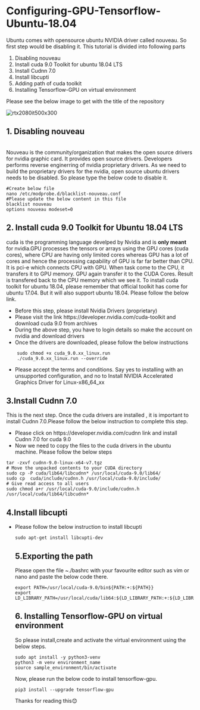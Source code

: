 # Configuring-GPU-Tensorflow-Ubuntu-18.04

Ubuntu comes with opensource ubuntu NVIDIA driver called nouveau. So first step would be disabling it. This tutorial is divided into following parts
<ol>
  <li>Disabling nouveau</li>
  <li> Install cuda 9.0 Toolkit for ubuntu 18.04 LTS</li>
  <li> Install Cudnn 7.0 </li>
  <li> Install libcupti</li>
  <li>Adding path of cuda toolkit</li>
  <li> Installing Tensorflow-GPU on virtual environment</li>
 </ol>    
 
 Please see the below image to get with the title of the repository  
 
 ![rtx2080it500x300](https://user-images.githubusercontent.com/47202519/52690389-8334af00-2f83-11e9-885d-8e0ae1717ef2.jpg)
 
 
## 1. Disabling nouveau    
<br>
Nouveau is the community/organization that makes the open source drivers for nvidia graphic card. It provides open source drivers. Developers performs reverse enginerring of nvidia proprietary drivers. As we need to build the proprietary drivers for the nvidia, open source ubuntu drivers needs to be disabled. So please type the below code to disable it.  
  

```
#Create below file
nano /etc/modprobe.d/blacklist-nouveau.conf
#Please update the below content in this file
blacklist nouveau
options nouveau modeset=0

```
## 2. Install cuda 9.0 Toolkit for Ubuntu 18.04 LTS 
cuda is the programming language develped by Nvidia and is <strong>only meant</strong> for nvidia.GPU processes the tensors or arrays using the GPU cores (cuda cores), where CPU are having only limited cores whereas GPU has a lot of cores and hence the processing capability of GPU is far far better than CPU. It is pci-e which connects CPU with GPU. When task come to the CPU, it transfers it to GPU memory. GPU again transfer it to the CUDA Cores. Result is transfered back to the CPU memory which we see it. To install cuda toolkit for ubuntu 18.04, please remember that official toolkit has come for ubuntu 17.04. But it will also support ubuntu 18.04. Please follow the below link.  
<ul>  
  <li> Before this step, please install Nvidia Drivers (proprietary)</li>
  <li> Please visit the link https://developer.nvidia.com/cuda-toolkit and download cuda 9.0 from archives </li>
  <li> During the above step, you have to login details so make the account on nvidia and download drivers</li>
  <li> Once the drivers are downloaded, please follow the below instructions</li>
</ul> 



       
        sudo chmod +x cuda_9.0.xx_linux.run
        ./cuda_9.0.xx_linux.run --override
             
<ul>
  <li> Please accept the terms and conditions. Say yes to installing with an unsupported configuration, and no to Install NVIDIA Accelerated Graphics Driver for Linux-x86_64_xx</li></ul>

## 3.Install Cudnn 7.0   
This is the next step. Once the cuda drivers are installed , it is important to install Cudnn 7.0.Please follow the below instruction to complete this step.  
<ul>
<li> Please click on https://developer.nvidia.com/cudnn link and install Cudnn 7.0 for cuda 9.0</li>
<li> Now we need to copy the files to the cuda drivers in the ubuntu machine. Please follow the below steps</li>  
</ul>    
  
  
```
tar -zxvf cudnn-9.0-linux-x64-v7.tgz
# Move the unpacked contents to your CUDA directory
sudo cp -P cuda/lib64/libcudnn* /usr/local/cuda-9.0/lib64/
sudo cp  cuda/include/cudnn.h /usr/local/cuda-9.0/include/
# Give read access to all users
sudo chmod a+r /usr/local/cuda-9.0/include/cudnn.h /usr/local/cuda/lib64/libcudnn*
```

## 4.Install libcupti
<ul>
  <li> Please follow the below instruction to install libcupti</li>  
  
  ```
  sudo apt-get install libcupti-dev
```
## 5.Exporting the path  

Please open the file ~./bashrc with your favourite editor such as vim or nano and paste the below code there.  


```
export PATH=/usr/local/cuda-9.0/bin${PATH:+:${PATH}}
export LD_LIBRARY_PATH=/usr/local/cuda/lib64:${LD_LIBRARY_PATH:+:${LD_LIBRARY_PATH}} 
```
## 6. Installing Tensorflow-GPU on virtual environment  

So please install,create and activate the virtual environment using the below steps. 

```
sudo apt install -y python3-venv
python3 -m venv environment_name
source sample_environment/bin/activate
```

Now, please run the below code to install tensorflow-gpu.

```
pip3 install --upgrade tensorflow-gpu
```  

Thanks for reading this:blush:
  



